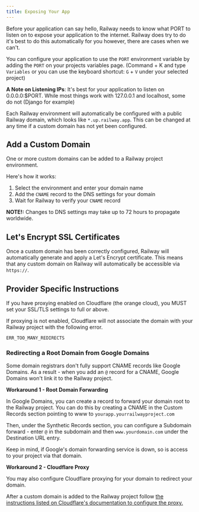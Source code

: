 ```yaml
---
title: Exposing Your App
---
```


Before your application can say hello, Railway needs to know what PORT to listen on to expose your application to the internet. Railway does try to do it's best to do this automatically for you however, there are cases when we can't.

You can configure your application to use the `PORT` environment variable by adding the `PORT` on your projects variables page. (Command + K and type `Variables` or you can use the keyboard shortcut: `G` + `V` under your selected project)

<b>A Note on Listening IPs</b>: It's best for your application to listen on 0.0.0.0:$PORT. While most things work with 127.0.0.1 and localhost, some do not (Django for example)

Each Railway environment will automatically be configured with a public Railway
domain, which looks like `*.up.railway.app`. This can be changed at any time if
a custom domain has not yet been configured.

## Add a Custom Domain

One or more custom domains can be added to a Railway project environment.

Here's how it works:

1. Select the environment and enter your domain name
2. Add the `CNAME` record to the DNS settings for your domain
3. Wait for Railway to verify your `CNAME` record

<NextImage src="/images/domain.png"
alt="Screenshot of Custom Domain"
layout="responsive"
width={2522} height={1718} quality={80} />

**NOTE!:** Changes to DNS settings may take up to 72 hours to propagate
worldwide.

## Let's Encrypt SSL Certificates

Once a custom domain has been correctly configured, Railway will automatically
generate and apply a Let's Encrypt certificate. This means that any custom
domain on Railway will automatically be accessible
via `https://`.

## Provider Specific Instructions

If you have proxying enabled on Cloudflare (the orange cloud), you MUST set your
SSL/TLS settings to full or above.

<NextImage src="/images/cloudflare.png"
alt="Screenshot of Custom Domain"
layout="responsive"
width={1205} height={901} quality={80} />

If proxying is not enabled, Cloudflare will not associate the domain with your Railway project with the following error.

```
ERR_TOO_MANY_REDIRECTS
```

### Redirecting a Root Domain from Google Domains

Some domain registrars don't fully support CNAME records like Google Domains. As a result - when you add an `@` record for a CNAME, Google Domains won't link it to the Railway project.

**Workaround 1 - Root Domain Forwarding**

In Google Domains, you can create a record to forward your domain root to the Railway project. You can do this by creating a CNAME in the Custom Records section pointing to www to `yourapp.yourrailwayproject.com`

<NextImage src="/images/gd-redirect.png"
alt="Screenshot of Custom Domain"
layout="responsive"
width={1116} height={411} quality={80} />

Then, under the Synthetic Records section, you can configure a Subdomain forward - enter `@` in the subdomain and then `www.yourdomain.com` under the Destination URL entry.

Keep in mind, if Google's domain forwarding service is down, so is access to your project via that domain.

**Workaround 2 - Cloudflare Proxy**

You may also configure Cloudflare proxying for your domain to redirect your domain.

After a custom domain is added to the Railway project follow [the instructions listed on Cloudflare's documentation to configure the proxy.](https://support.cloudflare.com/hc/en-us/articles/205893698-Configure-Cloudflare-and-Heroku-over-HTTPS)
